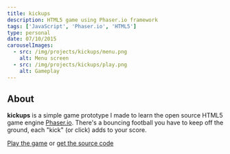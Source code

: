 ```yaml
---
title: kickups
description: HTML5 game using Phaser.io framework
tags: ['JavaScript', 'Phaser.io', 'HTML5']
type: personal
date: 07/10/2015
carouselImages:
  - src: /img/projects/kickups/menu.png
    alt: Menu screen
  - src: /img/projects/kickups/play.png
    alt: Gameplay
---
```

## About

**kickups** is a simple game prototype I made to learn the open source HTML5 game engine [Phaser.io](https://phaser.io/). There's a bouncing football you have to keep off the ground, each "kick" (or click) adds to your score.

[Play the game](/kickups) or [get the source code](https://github.com/awocallaghan/kickups)
